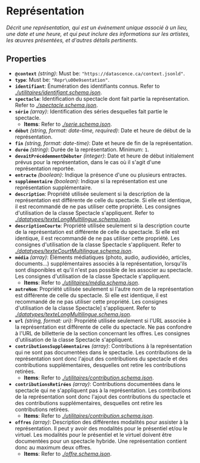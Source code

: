 # Représentation

*Décrit une représentation, qui est un événement unique associé à un lieu, une date et une heure, et qui peut inclure des informations sur les artistes, les œuvres présentées, et d'autres détails pertinents.*

## Properties

- <a id="properties/%40context"></a>**`@context`** *(string)*: Must be: `"https://datascence.ca/context.jsonld"`.
- <a id="properties/type"></a>**`type`**: Must be: `"Repr\u00e9sentation"`.
- <a id="properties/identifiant"></a>**`identifiant`**: Énumération des identifiants connus. Refer to *[./utilitaires/identifiant.schema.json](#utilitaires/identifiant.schema.json)*.
- <a id="properties/spectacle"></a>**`spectacle`**: Identification du spectacle dont fait partie la représentation. Refer to *[./spectacle.schema.json](#spectacle.schema.json)*.
- <a id="properties/s%C3%A9rie"></a>**`série`** *(array)*: Identification des séries desquelles fait partie le spectacle.
  - <a id="properties/s%C3%A9rie/items"></a>**Items**: Refer to *[./serie.schema.json](#serie.schema.json)*.
- <a id="properties/d%C3%A9but"></a>**`début`** *(string, format: date-time, required)*: Date et heure de début de la représentation.
- <a id="properties/fin"></a>**`fin`** *(string, format: date-time)*: Date et heure de fin de la représentation.
- <a id="properties/dur%C3%A9e"></a>**`durée`** *(string)*: Durée de la représentation. Minimum: `1`.
- <a id="properties/devaitPr%C3%A9c%C3%A9demmentD%C3%A9buter"></a>**`devaitPrécédemmentDébuter`** *(integer)*: Date et heure de début initialement prévus pour la représentation, dans le cas où il s'agit d'une représentation reportée.
- <a id="properties/entracte"></a>**`entracte`** *(boolean)*: Indique la présence d'une ou plusieurs entractes.
- <a id="properties/suppl%C3%A9mentaire"></a>**`supplémentaire`** *(boolean)*: Indique si la représentation est une représentation supplémentaire.
- <a id="properties/description"></a>**`description`**: Propriété utilisée seulement si la description de la représentation est différente de celle du spectacle. Si elle est identique, il est recommandé de ne pas utiliser cette propriété. Les consignes d'utilisation de la classe Spectacle s'appliquent. Refer to *[./datatypes/texteLongMultilingue.schema.json](#datatypes/texteLongMultilingue.schema.json)*.
- <a id="properties/descriptionCourte"></a>**`descriptionCourte`**: Propriété utilisée seulement si la description courte de la représentation est différente de celle du spectacle. Si elle est identique, il est recommandé de ne pas utiliser cette propriété. Les consignes d'utilisation de la classe Spectacle s'appliquent. Refer to *[./datatypes/texteCourtMultilingue.schema.json](#datatypes/texteCourtMultilingue.schema.json)*.
- <a id="properties/m%C3%A9dia"></a>**`média`** *(array)*: Éléments médiatiques (photo, audio, audiovidéo, articles, documents...) supplémentaires associés à la représentation, lorsqu'ils sont disponibles et qu'il n'est pas possible de les associer au spectacle. Les consignes d'utilisation de la classe Spectacle s'appliquent.
  - <a id="properties/m%C3%A9dia/items"></a>**Items**: Refer to *[./utilitaires/média.schema.json](#utilitaires/m%C3%A9dia.schema.json)*.
- <a id="properties/autreNom"></a>**`autreNom`**: Propriété utilisée seulement si l'autre nom de la représentation est différente de celle du spectacle. Si elle est identique, il est recommandé de ne pas utiliser cette propriété. Les consignes d'utilisation de la classe Spectacle] s'appliquent. Refer to *[./datatypes/texteLongMultilingue.schema.json](#datatypes/texteLongMultilingue.schema.json)*.
- <a id="properties/url"></a>**`url`** *(string, format: uri)*: Propriété utilisée seulement si l'URL associée à la représentation est différente de celle du spectacle. Ne pas confondre à l'URL de billetterie de la section concernant les offres. Les consignes d'utilisation de la classe Spectacle s'appliquent.
- <a id="properties/contributionsSuppl%C3%A9mentaires"></a>**`contributionsSupplémentaires`** *(array)*: Contributions à la représentation qui ne sont pas documentées dans le spectacle. Les contributions de la représentation sont donc l'ajout des contributions du spectacle et des contributions supplémentaires, desquelles ont retire les contributions retirées.
  - <a id="properties/contributionsSuppl%C3%A9mentaires/items"></a>**Items**: Refer to *[./utilitaires/contribution.schema.json](#utilitaires/contribution.schema.json)*.
- <a id="properties/contributionsRetir%C3%A9es"></a>**`contributionsRetirées`** *(array)*: Contributions documentées dans le spectacle qui ne s'appliquent pas à la représentation. Les contributions de la représentation sont donc l'ajout des contributions du spectacle et des contributions supplémentaires, desquelles ont retire les contributions retirées.
  - <a id="properties/contributionsRetir%C3%A9es/items"></a>**Items**: Refer to *[./utilitaires/contribution.schema.json](#utilitaires/contribution.schema.json)*.
- <a id="properties/offres"></a>**`offres`** *(array)*: Description des différentes modalités pour assister à la représentation. Il peut y avoir des modalités pour le présentiel et/ou le virtuel. Les modalités pour le présentiel et le virtuel doivent être documentées pour un spectacle hybride. Une représentation contient donc au maximum deux offres.
  - <a id="properties/offres/items"></a>**Items**: Refer to *[./offre.schema.json](#offre.schema.json)*.
